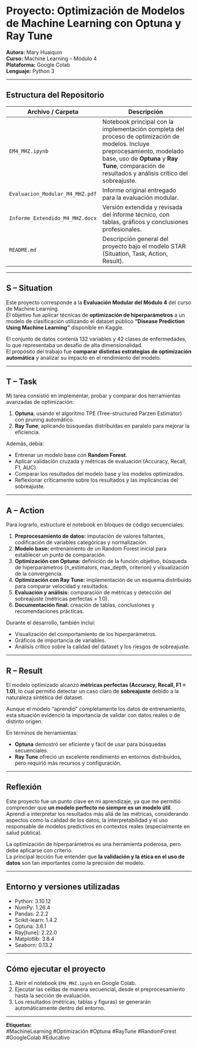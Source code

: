 # Proyecto: Optimización de Modelos de Machine Learning con Optuna y Ray Tune

**Autora:** Mary Huaiquin  
**Curso:** Machine Learning – Módulo 4  
**Plataforma:** Google Colab  
**Lenguaje:** Python 3  

---

## Estructura del Repositorio

| Archivo / Carpeta | Descripción |
|--------------------|-------------|
| `EM4_MHZ.ipynb` | Notebook principal con la implementación completa del proceso de optimización de modelos. Incluye preprocesamiento, modelado base, uso de **Optuna** y **Ray Tune**, comparación de resultados y análisis crítico del sobreajuste. |
| `Evaluacion_Modular_M4_MHZ.pdf` | Informe original entregado para la evaluación modular. |
| `Informe_Extendido_M4_MHZ.docx` | Versión extendida y revisada del informe técnico, con tablas, gráficos y conclusiones profesionales. |
| `README.md` | Descripción general del proyecto bajo el modelo STAR (Situation, Task, Action, Result). |

---

## S – Situation

Este proyecto corresponde a la **Evaluación Modular del Módulo 4** del curso de Machine Learning.  
El objetivo fue aplicar técnicas de **optimización de hiperparámetros** a un modelo de clasificación utilizando el dataset público **“Disease Prediction Using Machine Learning”** disponible en Kaggle.

El conjunto de datos contenía 132 variables y 42 clases de enfermedades, lo que representaba un desafío de alta dimensionalidad.  
El propósito del trabajo fue **comparar distintas estrategias de optimización automática** y analizar su impacto en el rendimiento del modelo.

---

## T – Task

Mi tarea consistió en implementar, probar y comparar dos herramientas avanzadas de optimización:

1. **Optuna**, usando el algoritmo TPE (Tree-structured Parzen Estimator) con pruning automático.  
2. **Ray Tune**, aplicando búsquedas distribuidas en paralelo para mejorar la eficiencia.

Además, debía:
- Entrenar un modelo base con **Random Forest**.  
- Aplicar validación cruzada y métricas de evaluación (Accuracy, Recall, F1, AUC).  
- Comparar los resultados del modelo base y los modelos optimizados.  
- Reflexionar críticamente sobre los resultados y las implicancias del sobreajuste.

---

## A – Action

Para lograrlo, estructuré el notebook en bloques de código secuenciales:

1. **Preprocesamiento de datos:** imputación de valores faltantes, codificación de variables categóricas y normalización.  
2. **Modelo base:** entrenamiento de un Random Forest inicial para establecer un punto de comparación.  
3. **Optimización con Optuna:** definición de la función objetivo, búsqueda de hiperparámetros (n_estimators, max_depth, criterion) y visualización de la convergencia.  
4. **Optimización con Ray Tune:** implementación de un esquema distribuido para comparar velocidad y resultados.  
5. **Evaluación y análisis:** comparación de métricas y detección del sobreajuste (métricas perfectas = 1.0).  
6. **Documentación final:** creación de tablas, conclusiones y recomendaciones prácticas.

Durante el desarrollo, también incluí:
- Visualización del comportamiento de los hiperparámetros.  
- Gráficos de importancia de variables.  
- Análisis crítico sobre la calidad del dataset y los riesgos de sobreajuste.  

---

## R – Result

El modelo optimizado alcanzó **métricas perfectas (Accuracy, Recall, F1 = 1.0)**, lo cual permitió detectar un caso claro de **sobreajuste** debido a la naturaleza sintética del dataset.  

Aunque el modelo “aprendió” completamente los datos de entrenamiento, esta situación evidenció la importancia de validar con datos reales o de distinto origen.  

En términos de herramientas:
- **Optuna** demostró ser eficiente y fácil de usar para búsquedas secuenciales.  
- **Ray Tune** ofreció un excelente rendimiento en entornos distribuidos, pero requirió más recursos y configuración.

---

## Reflexión

Este proyecto fue un punto clave en mi aprendizaje, ya que me permitió comprender que **un modelo perfecto no siempre es un modelo útil**.  
Aprendí a interpretar los resultados más allá de las métricas, considerando aspectos como la calidad de los datos, la interpretabilidad y el uso responsable de modelos predictivos en contextos reales (especialmente en salud pública).

La optimización de hiperparámetros es una herramienta poderosa, pero debe aplicarse con criterio.  
La principal lección fue entender que **la validación y la ética en el uso de datos** son tan importantes como la precisión del modelo.

---

## Entorno y versiones utilizadas

- Python: 3.10.12  
- NumPy: 1.26.4  
- Pandas: 2.2.2  
- Scikit-learn: 1.4.2  
- Optuna: 3.6.1  
- Ray[tune]: 2.22.0  
- Matplotlib: 3.8.4  
- Seaborn: 0.13.2  

---

## Cómo ejecutar el proyecto

1. Abrir el notebook `EM4_MHZ.ipynb` en Google Colab.  
2. Ejecutar las celdas de manera secuencial, desde el preprocesamiento hasta la sección de evaluación.  
3. Los resultados (métricas, tablas y figuras) se generarán automáticamente dentro del entorno.  

---

**Etiquetas:**  
#MachineLearning #Optimización #Optuna #RayTune #RandomForest #GoogleColab #Educativo
